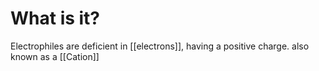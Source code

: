 # What is it?
Electrophiles are deficient in [[electrons]], having a positive charge. also known as a [[Cation]]

